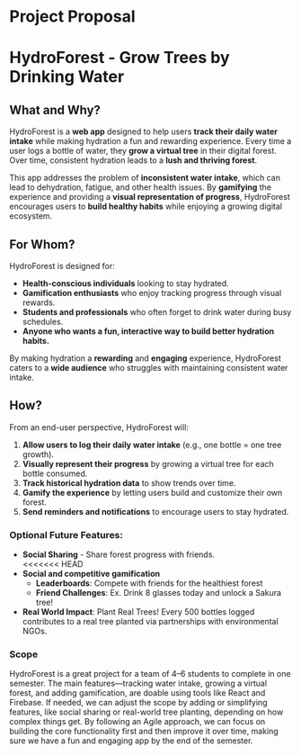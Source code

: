 # Project Proposal

# HydroForest - Grow Trees by Drinking Water

## What and Why?  
HydroForest is a **web app** designed to help users **track their daily water intake** while making hydration a fun and rewarding experience. Every time a user logs a bottle of water, they **grow a virtual tree** in their digital forest. Over time, consistent hydration leads to a **lush and thriving forest**.  

This app addresses the problem of **inconsistent water intake**, which can lead to dehydration, fatigue, and other health issues. By **gamifying** the experience and providing a **visual representation of progress**, HydroForest encourages users to **build healthy habits** while enjoying a growing digital ecosystem.  

## For Whom?  
HydroForest is designed for:  
- **Health-conscious individuals** looking to stay hydrated.  
- **Gamification enthusiasts** who enjoy tracking progress through visual rewards.  
- **Students and professionals** who often forget to drink water during busy schedules.  
- **Anyone who wants a fun, interactive way to build better hydration habits.**  

By making hydration a **rewarding** and **engaging** experience, HydroForest caters to a **wide audience** who struggles with maintaining consistent water intake.  

## How?  
From an end-user perspective, HydroForest will:  
1. **Allow users to log their daily water intake** (e.g., one bottle = one tree growth).  
2. **Visually represent their progress** by growing a virtual tree for each bottle consumed.  
3. **Track historical hydration data** to show trends over time.  
4. **Gamify the experience** by letting users build and customize their own forest.  
5. **Send reminders and notifications** to encourage users to stay hydrated.  

### Optional Future Features:  
- **Social Sharing** - Share forest progress with friends.  
<<<<<<< HEAD
- **Social and competitive gamification** 
    - **Leaderboards**: Compete with friends for the healthiest forest
    - **Friend Challenges**: Ex. Drink 8 glasses today and unlock a Sakura tree!
- **Real World Impact**: Plant Real Trees! Every 500 bottles logged contributes to a real tree planted via partnerships with environmental NGOs.

### Scope
HydroForest is a great project for a team of 4–6 students to complete in one semester. The main features—tracking water intake, growing a virtual forest, and adding gamification, are doable using tools like React and Firebase. If needed, we can adjust the scope by adding or simplifying features, like social sharing or real-world tree planting, depending on how complex things get. By following an Agile approach, we can focus on building the core functionality first and then improve it over time, making sure we have a fun and engaging app by the end of the semester.
